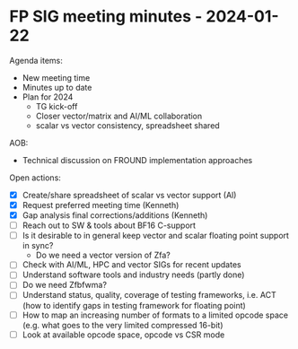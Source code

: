 # FP SIG meeting minutes - 2024-01-22

Agenda items:
- New meeting time
- Minutes up to date
- Plan for 2024
    - TG kick-off
    - Closer vector/matrix and AI/ML collaboration
    - scalar vs vector consistency, spreadsheet shared

AOB:
- Technical discussion on FROUND implementation approaches

Open actions:
- [x] Create/share spreadsheet of scalar vs vector support (Al)
- [x] Request preferred meeting time (Kenneth)
- [x] Gap analysis final corrections/additions (Kenneth)
- [ ] Reach out to SW & tools about BF16 C-support
- [ ] Is it desirable to in general keep vector and scalar floating point support in sync?
    - Do we need a vector version of Zfa?
- [ ] Check with AI/ML, HPC and vector SIGs for recent updates
- [ ] Understand software tools and industry needs (partly done)
- [ ] Do we need Zfbfwma?
- [ ] Understand status, quality, coverage of testing frameworks, i.e. ACT (how to identify gaps in testing framework for floating point)
- [ ] How to map an increasing number of formats to a limited opcode space (e.g. what goes to the very limited compressed 16-bit)
- [ ] Look at available opcode space, opcode vs CSR mode
